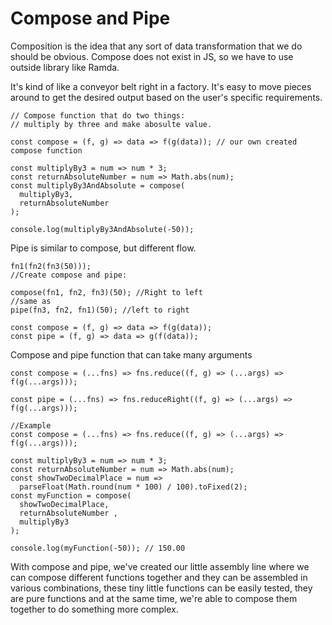 # Compose and Pipe

Composition is the idea that any sort of data transformation that we do should be obvious. Compose does not exist in JS, so we have to use outside library like Ramda.

It's kind of like a conveyor belt right in a factory. It's easy to move pieces around to get the desired output based on the user's specific requirements.

```
// Compose function that do two things: 
// multiply by three and make abosulte value.

const compose = (f, g) => data => f(g(data)); // our own created compose function

const multiplyBy3 = num => num * 3;
const returnAbsoluteNumber = num => Math.abs(num);
const multiplyBy3AndAbsolute = compose(
  multiplyBy3,
  returnAbsoluteNumber 
);

console.log(multiplyBy3AndAbsolute(-50));
```

Pipe is similar to compose, but different flow.

```
fn1(fn2(fn3(50))); 
//Create compose and pipe:

compose(fn1, fn2, fn3)(50); //Right to left
//same as
pipe(fn3, fn2, fn1)(50); //left to right

const compose = (f, g) => data => f(g(data));
const pipe = (f, g) => data => g(f(data)); 
```

Compose and pipe function that can take many arguments

```
const compose = (...fns) => fns.reduce((f, g) => (...args) => f(g(...args)));

const pipe = (...fns) => fns.reduceRight((f, g) => (...args) => f(g(...args)));

//Example
const compose = (...fns) => fns.reduce((f, g) => (...args) => f(g(...args)));

const multiplyBy3 = num => num * 3;
const returnAbsoluteNumber = num => Math.abs(num);
const showTwoDecimalPlace = num =>
  parseFloat(Math.round(num * 100) / 100).toFixed(2);
const myFunction = compose(
  showTwoDecimalPlace,
  returnAbsoluteNumber ,
  multiplyBy3
);

console.log(myFunction(-50)); // 150.00
```

With compose and pipe, we've created our little assembly line where we can compose different functions together and they can be assembled in various combinations, these tiny little functions can be easily tested, they are pure functions and at the same time, we're able to compose them together to do something more complex.

